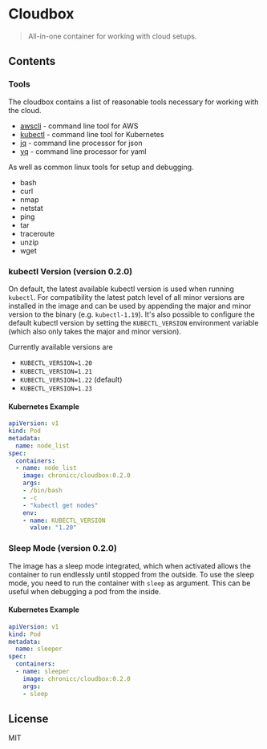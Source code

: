 # Cloudbox

> All-in-one container for working with cloud setups.

## Contents

### Tools

The cloudbox contains a list of reasonable tools necessary for working with the cloud.

* [awscli](https://aws.amazon.com/cli/) - command line tool for AWS
* [kubectl](https://kubernetes.io/docs/reference/kubectl/overview/) - command line tool for Kubernetes
* [jq](https://stedolan.github.io/jq/) - command line processor for json
* [yq](https://github.com/mikefarah/yq) - command line processor for yaml

As well as common linux tools for setup and debugging.

* bash
* curl
* nmap
* netstat
* ping
* tar
* traceroute
* unzip
* wget

### kubectl Version (version 0.2.0)

On default, the latest available kubectl version is used when running `kubectl`. For compatibility the latest patch level of all minor versions are installed in the image and can be used by appending the major and minor version to the binary (e.g. `kubectl-1.19`). It's also possible to configure the default kubectl version by setting the `KUBECTL_VERSION` environment variable (which also only takes the major and minor version).

Currently available versions are

* `KUBECTL_VERSION=1.20`
* `KUBECTL_VERSION=1.21`
* `KUBECTL_VERSION=1.22` (default)
* `KUBECTL_VERSION=1.23`

#### Kubernetes Example

```yaml
apiVersion: v1
kind: Pod
metadata:
  name: node_list
spec:
  containers:
  - name: node_list
    image: chronicc/cloudbox:0.2.0
    args:
    - /bin/bash
    - -c
    - "kubectl get nodes"
    env:
    - name: KUBECTL_VERSION
      value: "1.20"
```

### Sleep Mode (version 0.2.0)

The image has a sleep mode integrated, which when activated allows the container to run endlessly until stopped from the outside. To use the sleep mode, you need to run the container with `sleep` as argument. This can be useful when debugging a pod from the inside.

#### Kubernetes Example

```yaml
apiVersion: v1
kind: Pod
metadata:
  name: sleeper
spec:
  containers:
  - name: sleeper
    image: chronicc/cloudbox:0.2.0
    args:
    - sleep
```

## License

MIT
